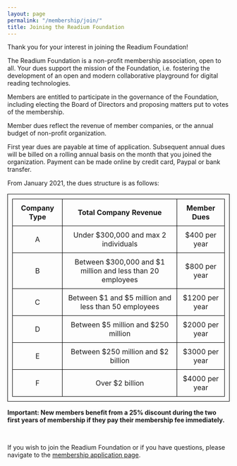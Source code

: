 ```yaml
---
layout: page
permalink: "/membership/join/"
title: Joining the Readium Foundation
---
```

<style>
table, td, th {
        border: 1px solid black; padding:10px;
        }
</style>

Thank you for your interest in joining the Readium Foundation! 

The Readium Foundation is a non-profit membership association, open to all. Your dues support the mission of the Foundation, i.e. fostering the development of an open and modern collaborative playground for digital reading technologies. 

Members are entitled to participate in the governance of the Foundation, including electing the Board of Directors and proposing matters put to votes of the membership. 

Member dues reflect the revenue of member companies, or the annual budget of non-profit organization. 

First year dues are payable at time of application. Subsequent annual dues will be billed on a rolling annual basis on the month that you joined the organization. Payment can be made online by credit card, Paypal or bank transfer.

From January 2021, the dues structure is as follows:

|  Company Type  | Total Company Revenue | Member Dues |
|:-------------:|:-------------:|:------------:|
| A | Under $300,000 and max 2 individuals | $400 per year |
| B | Between $300,000 and $1 million and less than 20 employees | $800 per year |
| C | Between $1 and $5 million and less than 50 employees | $1200 per year |
| D | Between $5 million and $250 million | $2000 per year |
| E | Between $250 million and $2 billion | $3000 per year |
| F | Over $2 billion | $4000 per year |

**Important: New members benefit from a 25% discount during the two first years of membership if they pay their membership fee immediately.**


<br/>

If you wish to join the Readium Foundation or if you have questions, please navigate to the [membership application page](/membership/application).
